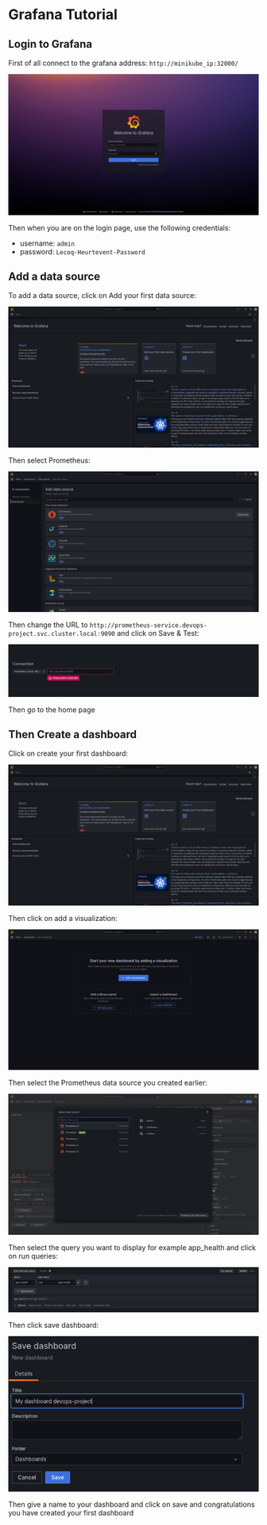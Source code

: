 # Grafana Tutorial

## Login to Grafana
First of all connect to the grafana address: `http://minikube_ip:32000/`

![img.png](img.png)

Then when you are on the login page, use the following credentials:
- username: `admin`
- password: `Lecoq-Heurtevent-Password`

## Add a data source
To add a data source, click on Add your first data source:

![img_1.png](img_1.png)

Then select Prometheus:

![img_2.png](img_2.png)

Then change the URL to `http://prometheus-service.devops-project.svc.cluster.local:9090` and click on Save & Test:

![img_3.png](img_3.png)

Then go to the home page

## Then Create a dashboard

Click on create your first dashboard:

![img_1.png](img_1.png)

Then click on add a visualization:

![img_4.png](img_4.png)

Then select the Prometheus data source you created earlier:

![img_5.png](img_5.png)

Then select the query you want to display for example app_health and click on run queries:

![img_6.png](img_6.png)

Then click save dashboard:

![img_7.png](img_7.png)

Then give a name to your dashboard and click on save and congratulations you have created your first dashboard




